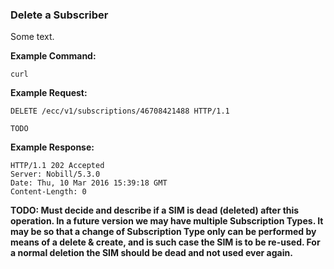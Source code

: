 ### Delete a Subscriber

Some text.

__Example Command:__
```
curl
```

__Example Request:__
```
DELETE /ecc/v1/subscriptions/46708421488 HTTP/1.1

TODO
```

__Example Response:__
```
HTTP/1.1 202 Accepted
Server: Nobill/5.3.0
Date: Thu, 10 Mar 2016 15:39:18 GMT
Content-Length: 0
```


__TODO: Must decide and describe if a SIM is dead (deleted) after this operation. In a future version we may have multiple Subscription Types. It may be so that a change of Subscription Type only can be performed by means of a delete & create, and is such case the SIM is to be re-used. For a normal deletion the SIM should be dead and not used ever again.__ 

